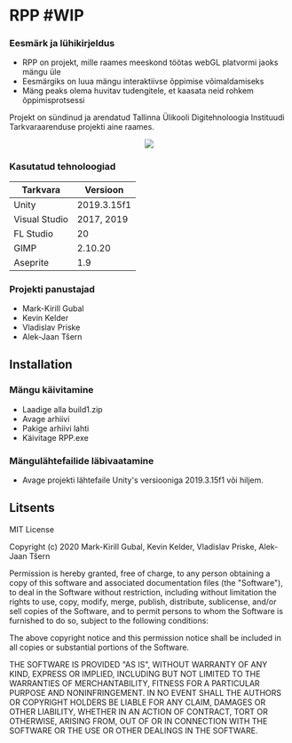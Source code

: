 # RPP #WIP

### Eesmärk ja lühikirjeldus

  - RPP on projekt, mille raames meeskond töötas webGL platvormi jaoks mängu üle
  - Eesmärgiks on luua mängu interaktiivse õppimise võimaldamiseks
  - Mäng peaks olema huvitav tudengitele, et kaasata neid rohkem õppimisprotsessi
   
  Projekt on sündinud ja arendatud Tallinna Ülikooli Digitehnoloogia Instituudi Tarkvaraarenduse projekti aine raames.
  
<p align=center><img src="https://cdn.discordapp.com/attachments/763628368398516235/830237279800000582/Screenshot_1.png"</p>

### Kasutatud tehnoloogiad

| Tarkvara | Versioon |
| ------ | ------ |
| Unity | 2019.3.15f1 |
| Visual Studio | 2017, 2019 |
| FL Studio | 20 |
| GIMP | 2.10.20 |
| Aseprite | 1.9 |

### Projekti panustajad
- Mark-Kirill Gubal
- Kevin Kelder
- Vladislav Priske
- Alek-Jaan Tšern

Installation
----

### Mängu käivitamine

- Laadige alla build1.zip
- Avage arhiivi
- Pakige arhiivi lahti
- Käivitage RPP.exe

### Mängulähtefailide läbivaatamine

- Avage projekti lähtefaile Unity's versiooniga 2019.3.15f1 või hiljem.

Litsents
----

MIT License

Copyright (c) 2020 Mark-Kirill Gubal, Kevin Kelder, Vladislav Priske, Alek-Jaan Tšern

Permission is hereby granted, free of charge, to any person obtaining a copy
of this software and associated documentation files (the "Software"), to deal
in the Software without restriction, including without limitation the rights
to use, copy, modify, merge, publish, distribute, sublicense, and/or sell
copies of the Software, and to permit persons to whom the Software is
furnished to do so, subject to the following conditions:

The above copyright notice and this permission notice shall be included in all
copies or substantial portions of the Software.

THE SOFTWARE IS PROVIDED "AS IS", WITHOUT WARRANTY OF ANY KIND, EXPRESS OR
IMPLIED, INCLUDING BUT NOT LIMITED TO THE WARRANTIES OF MERCHANTABILITY,
FITNESS FOR A PARTICULAR PURPOSE AND NONINFRINGEMENT. IN NO EVENT SHALL THE
AUTHORS OR COPYRIGHT HOLDERS BE LIABLE FOR ANY CLAIM, DAMAGES OR OTHER
LIABILITY, WHETHER IN AN ACTION OF CONTRACT, TORT OR OTHERWISE, ARISING FROM,
OUT OF OR IN CONNECTION WITH THE SOFTWARE OR THE USE OR OTHER DEALINGS IN THE
SOFTWARE.
